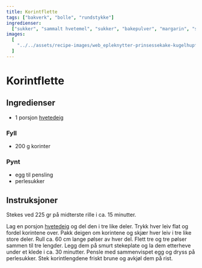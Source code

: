 ```yaml
---
title: Korintflette
tags: ["bakverk", "bolle", "rundstykke"]
ingredienser:
  ["sukker", "sammalt hvetemel", "sukker", "bakepulver", "margarin", "sur melk"]
images:
  [
    "../../assets/recipe-images/web_epleknytter-prinsessekake-kugelhupf-korintflette-eplekake-med-havrefres.jpg",
  ]
---
```


# Korintflette

## Ingredienser

- 1 porsjon [hvetedeig](./hvetedeig)

### Fyll

- 200 g korinter

### Pynt

- egg til pensling
- perlesukker

## Instruksjoner

Stekes ved 225 gr på midterste rille i ca. 15 minutter.

Lag en porsjon [hvetedeig](./hvetedeig) og del den i tre like deler. Trykk hver leiv flat og fordel korintene over. Pakk deigen om korintene og skjær hver leiv i tre like store deler. Rull ca. 60 cm lange pølser av hver del. Flett tre og tre pølser sammen til tre lengder. Legg dem på smurt stekeplate og la dem etterheve under et klede i ca. 30 minutter. Pensle med sammenvispet egg og dryss på perlesukker. Stek korintlengdene friskt brune og avkjøl dem på rist.
